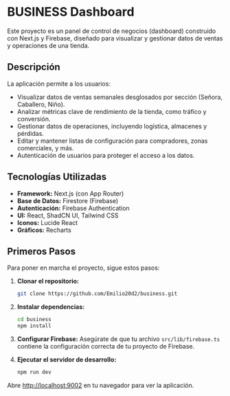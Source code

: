 # BUSINESS Dashboard

Este proyecto es un panel de control de negocios (dashboard) construido con Next.js y Firebase, diseñado para visualizar y gestionar datos de ventas y operaciones de una tienda.

## Descripción

La aplicación permite a los usuarios:
-   Visualizar datos de ventas semanales desglosados por sección (Señora, Caballero, Niño).
-   Analizar métricas clave de rendimiento de la tienda, como tráfico y conversión.
-   Gestionar datos de operaciones, incluyendo logística, almacenes y pérdidas.
-   Editar y mantener listas de configuración para compradores, zonas comerciales, y más.
-   Autenticación de usuarios para proteger el acceso a los datos.

## Tecnologías Utilizadas

-   **Framework:** Next.js (con App Router)
-   **Base de Datos:** Firestore (Firebase)
-   **Autenticación:** Firebase Authentication
-   **UI:** React, ShadCN UI, Tailwind CSS
-   **Iconos:** Lucide React
-   **Gráficos:** Recharts

## Primeros Pasos

Para poner en marcha el proyecto, sigue estos pasos:

1.  **Clonar el repositorio:**
    ```bash
    git clone https://github.com/Emilio20d2/business.git
    ```

2.  **Instalar dependencias:**
    ```bash
    cd business
    npm install
    ```

3.  **Configurar Firebase:**
    Asegúrate de que tu archivo `src/lib/firebase.ts` contiene la configuración correcta de tu proyecto de Firebase.

4.  **Ejecutar el servidor de desarrollo:**
    ```bash
    npm run dev
    ```

Abre [http://localhost:9002](http://localhost:9002) en tu navegador para ver la aplicación.

